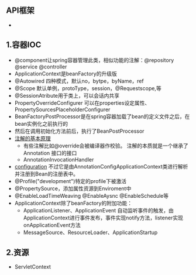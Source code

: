 ## API框架
- 
## 1.容器IOC
- @component让spring容器管理此类，相似功能的注解：@repository @service @controller
- ApplicationContext是beanFactory的升级版
-  @Autowired 四种模式，默认no，bytpe，byName，ref
- @Scope 默认单例，protoType，session，@Requestscope,等
- @SessionAtribute用于类上，可以会话内共享
- PropertyOverrideConfigurer 可以在properties设定属性、PropertySourcesPlaceholderConfigurer
- BeanFactoryPostProcessor是在spring容器加载了bean的定义文件之后，在bean实例化之前执行的
- 然后在调用初始化方法前后，执行了BeanPostProcessor
- [注解的基本原理](https://www.cnblogs.com/yangming1996/p/9295168.html)
  - 有些注解比如@override会被编译器作校验。 注解的本质就是一个继承了 Annotation 接口的接口
  - AnnotationInvocationHandler 
- [configuration](https://www.jianshu.com/p/721c76c1529c) 不过它是由AnnotationConfigApplicationContext类进行解析并注册到Bean的注册表中。
- @Profile("development")特定的profile下被激活
- @PropertySource，添加属性资源到Enviroment中
- @EnableLoadTimeWeaving @EnableAysnc @EnableSchedule等
- ApplicationContext除了beanFactory的附加功能：
  - ApplicationListener、ApplicationEvent 自动监听事件的触发，由ApplicationContext进行事件发布，事件实现notify方法，listener实现onApplicationEvent方法
  - MessageSource、ResourceLoader、ApplicationStartup
## 2.资源
- ServletContext
## 
